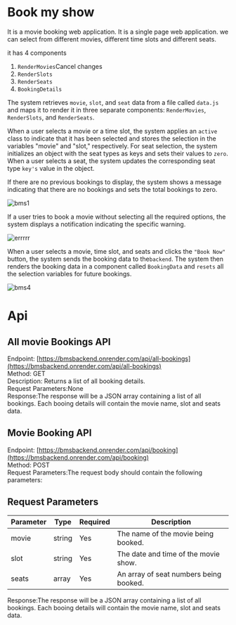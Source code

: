 # Book my show

It is a movie booking web application. It is a single page web application. we can select from different movies, different time slots and different seats.

it has 4 components 
  1. `RenderMovies`Cancel changes
  2. `RenderSlots`
  3. `RenderSeats`
  4. `BookingDetails`
  
The system retrieves `movie`, `slot`, and `seat` data from a file called `data.js` and maps it to render it in three separate components: `RenderMovies`, `RenderSlots`, and `RenderSeats`.

When a user selects a movie or a time slot, the system applies an `active` class to indicate that it has been selected and stores the selection in the variables "movie" and "slot," respectively. For seat selection, the system initializes an object with the seat types as keys and sets their values to `zero`. When a user selects a seat, the system updates the corresponding seat type `key's` value in the object.

If there are no previous bookings to display, the system shows a message indicating that there are no bookings and sets the total bookings to zero.

![bms1](https://user-images.githubusercontent.com/102259781/230596170-db1f534d-7c04-4b0c-aa4c-9d7e34ff1b25.PNG)

If a user tries to book a movie without selecting all the required options, the system displays a notification indicating the specific warning.

![errrrr](https://user-images.githubusercontent.com/102259781/232031803-63958d99-3188-49b1-b559-c1bc0634cf89.PNG)
 
When a user selects a movie, time slot, and seats and clicks the `"Book Now"` button, the system sends the booking data to the`backend`. The system then renders the booking data in a component called `BookingData` and `resets` all the selection variables for future bookings.

![bms4](https://user-images.githubusercontent.com/102259781/230596855-b5c74a63-3c42-4793-952e-3a1539f0ac4a.PNG)

# Api

## All movie Bookings API
Endpoint: [https://bmsbackend.onrender.com/api/all-bookings](https://bmsbackend.onrender.com/api/all-bookings) <br />
Method: GET<br />
Description: Returns a list of all booking details. <br />
Request Parameters:None <br />
Response:The response will be a JSON array containing a list of all bookings. Each booing details will contain the movie name, slot and seats data. <br />

## Movie Booking API
Endpoint: [https://bmsbackend.onrender.com/api/booking](https://bmsbackend.onrender.com/api/booking) <br />
Method: POST <br />
Request Parameters:The request body should contain the following parameters: <br />

## Request Parameters

| Parameter | Type   | Required | Description                             |
|-----------|--------|----------|-----------------------------------------|
| movie     | string | Yes      | The name of the movie being booked.      |
| slot      | string | Yes      | The date and time of the movie show.     |
| seats     | array  | Yes      | An array of seat numbers being booked.  |


Response:The response will be a JSON array containing a list of all bookings. Each booing details will contain the movie name, slot and seats data. <br />


